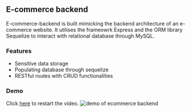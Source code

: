 ## E-commerce backend

E-commerce-backend is built mimicking the backend architecture of an e-commerce website. It utilises the frameowrk Express and the ORM library Sequelize to interact with relational database through MySQL.

### Features

- Sensitive data storage
- Populating database through sequelize
- RESTful routes with CRUD functionalities

### Demo

Click [here](./demo/demo.gif) to restart the video.
![demo of ecommerce backend](./demo/demo.gif)
